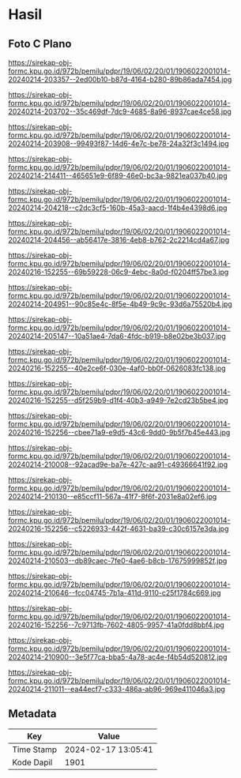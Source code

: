 # Hasil

## Foto C Plano

https://sirekap-obj-formc.kpu.go.id/972b/pemilu/pdpr/19/06/02/20/01/1906022001014-20240214-203357--2ed00b10-b87d-4164-b280-89b86ada7454.jpg

https://sirekap-obj-formc.kpu.go.id/972b/pemilu/pdpr/19/06/02/20/01/1906022001014-20240214-203702--35c469df-7dc9-4685-8a96-8937cae4ce58.jpg

https://sirekap-obj-formc.kpu.go.id/972b/pemilu/pdpr/19/06/02/20/01/1906022001014-20240214-203908--99493f87-14d6-4e7c-be78-24a32f3c1494.jpg

https://sirekap-obj-formc.kpu.go.id/972b/pemilu/pdpr/19/06/02/20/01/1906022001014-20240214-214411--465651e9-6f89-46e0-bc3a-9821ea037b40.jpg

https://sirekap-obj-formc.kpu.go.id/972b/pemilu/pdpr/19/06/02/20/01/1906022001014-20240214-204218--c2dc3cf5-160b-45a3-aacd-1f4b4e4398d6.jpg

https://sirekap-obj-formc.kpu.go.id/972b/pemilu/pdpr/19/06/02/20/01/1906022001014-20240214-204456--ab56417e-3816-4eb8-b762-2c2214cd4a67.jpg

https://sirekap-obj-formc.kpu.go.id/972b/pemilu/pdpr/19/06/02/20/01/1906022001014-20240216-152255--69b59228-06c9-4ebc-8a0d-f0204ff57be3.jpg

https://sirekap-obj-formc.kpu.go.id/972b/pemilu/pdpr/19/06/02/20/01/1906022001014-20240214-204951--90c85e4c-8f5e-4b49-9c9c-93d6a75520b4.jpg

https://sirekap-obj-formc.kpu.go.id/972b/pemilu/pdpr/19/06/02/20/01/1906022001014-20240214-205147--10a51ae4-7da6-4fdc-b919-b8e02be3b037.jpg

https://sirekap-obj-formc.kpu.go.id/972b/pemilu/pdpr/19/06/02/20/01/1906022001014-20240216-152255--40e2ce6f-030e-4af0-bb0f-0626083fc138.jpg

https://sirekap-obj-formc.kpu.go.id/972b/pemilu/pdpr/19/06/02/20/01/1906022001014-20240216-152255--d5f259b9-d1f4-40b3-a949-7e2cd23b5be4.jpg

https://sirekap-obj-formc.kpu.go.id/972b/pemilu/pdpr/19/06/02/20/01/1906022001014-20240216-152256--cbee71a9-e9d5-43c6-9dd0-9b5f7b45e443.jpg

https://sirekap-obj-formc.kpu.go.id/972b/pemilu/pdpr/19/06/02/20/01/1906022001014-20240214-210008--92acad9e-ba7e-427c-aa91-c49366641f92.jpg

https://sirekap-obj-formc.kpu.go.id/972b/pemilu/pdpr/19/06/02/20/01/1906022001014-20240214-210130--e85ccf11-567a-41f7-8f6f-2031e8a02ef6.jpg

https://sirekap-obj-formc.kpu.go.id/972b/pemilu/pdpr/19/06/02/20/01/1906022001014-20240216-152256--c5226933-442f-4631-ba39-c30c6157e3da.jpg

https://sirekap-obj-formc.kpu.go.id/972b/pemilu/pdpr/19/06/02/20/01/1906022001014-20240214-210503--db89caec-7fe0-4ae6-b8cb-17675999852f.jpg

https://sirekap-obj-formc.kpu.go.id/972b/pemilu/pdpr/19/06/02/20/01/1906022001014-20240214-210646--fcc04745-7b1a-411d-9110-c25f1784c669.jpg

https://sirekap-obj-formc.kpu.go.id/972b/pemilu/pdpr/19/06/02/20/01/1906022001014-20240216-152256--7c9713fb-7602-4805-9957-41a0fdd8bbf4.jpg

https://sirekap-obj-formc.kpu.go.id/972b/pemilu/pdpr/19/06/02/20/01/1906022001014-20240214-210900--3e5f77ca-bba5-4a78-ac4e-f4b54d520812.jpg

https://sirekap-obj-formc.kpu.go.id/972b/pemilu/pdpr/19/06/02/20/01/1906022001014-20240214-211011--ea44ecf7-c333-486a-ab96-969e411046a3.jpg


## Metadata

| Key        | Value               |
| ---------- | ------------------- |
| Time Stamp | 2024-02-17 13:05:41 |
| Kode Dapil | 1901                |




